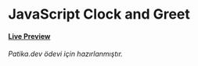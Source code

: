 # JavaScript Clock and Greet

#### [Live Preview](https://burak-kilic.github.io/JS-Clock/)

###### Patika.dev ödevi için hazırlanmıştır.

